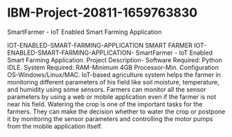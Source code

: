 # IBM-Project-20811-1659763830
SmartFarmer - IoT Enabled Smart Farming Application

IOT-ENABLED-SMART-FARMING-APPLICATION
SMART FARMER IOT-ENABLED-SMART-FARMING-APPLICATION- SmartFarmer - IoT Enabled Smart Farming Application. Project Description- Software Required: Python IDLE. System Required: RAM-Minimum 4GB Processor-Min. Configuration OS-Windows/Linux/MAC. IoT-based agriculture system helps the farmer in monitoring different parameters of his field like soil moisture, temperature, and humidity using some sensors. Farmers can monitor all the sensor parameters by using a web or mobile application even if the farmer is not near his field. Watering the crop is one of the important tasks for the farmers. They can make the decision whether to water the crop or postpone it by monitoring the sensor parameters and controlling the motor pumps from the mobile application itself.

